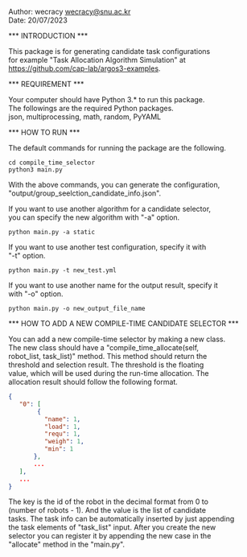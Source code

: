 Author: wecracy <wecracy@snu.ac.kr>  
Date: 20/07/2023

*** INTRODUCTION ***

This package is for generating candidate task configurations  
for example "Task Allocation Algorithm Simulation" at  
https://github.com/cap-lab/argos3-examples.  
  
*** REQUIREMENT ***  
  
Your computer should have Python 3.* to run this package.  
The followings are the required Python packages.  
json, multiprocessing, math, random, PyYAML  
  
*** HOW TO RUN ***  
  
The default commands for running the package are the following.  
```console
cd compile_time_selector
python3 main.py
```
With the above commands, you can generate the configuration,  
"output/group_seelction_candidate_info.json".  
  
If you want to use another algorithm for a candidate selector,  
you can specify the new algorithm with "-a" option.  
```console
python main.py -a static
```
  
If you want to use another test configuration, specify it with  
"-t" option.  
```console
python main.py -t new_test.yml
```
  
If you want to use another name for the output result, specify it  
with "-o" option.  
```console
python main.py -o new_output_file_name
```
  
*** HOW TO ADD A NEW COMPILE-TIME CANDIDATE SELECTOR ***  
  
You can add a new compile-time selector by making a new class.  
The new class should have a "compile_time_allocate(self,  
robot_list, task_list)" method. This method should return the  
threshold and selection result. The threshold is the floating  
value, which will be used during the run-time allocation. The  
allocation result should follow the following format.  
```json
{
   "0": [
        {
          "name": 1,
          "load": 1,
          "requ": 1,
          "weigh": 1,
          "min": 1
       },
       ...
   ],
   ...
}
```
The key is the id of the robot in the decimal format from 0 to  
(number of robots - 1). And the value is the list of candidate  
tasks. The task info can be automatically inserted by just appending  
the task elements of "task_list" input. After you create the new  
selector you can register it by appending the new case in the  
"allocate" method in the "main.py".
